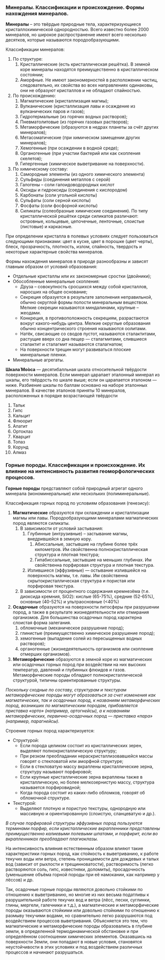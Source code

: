 ### Минералы. Классификации и происхождение. Формы нахождения минералов.

**Минералы** – это твёрдые природные тела, характеризующиеся кристаллохимической однородностью. Всего известно более 2000 минералов, но широкое распространение имеют всего несколько десятков, которые называются породообразующими.

Классификации минералов:
1.  По структуре:
	1.  Кристаллические (есть кристаллическая решётка). В земной коре минералы находятся преимущественно в кристаллическом состоянии;
	2.  Аморфные. Не имеют закономерностей в расположении частиц, следовательно, их свойства во всех направлениях одинаковы, они не образуют кристаллов и не обладают спайностью.
2.  По происхождению:
	1.  Магматические (кристаллизация магмы);
	2.  Вулканические (кристаллизация лавы и осаждение из вулканических паров и газов);
	3.  Гидротермальные (из горячих водных растворов);
	4.  Пневматолитовые (из горячих газовых растворов);
	5.  Метаморфические (образуются в недрах планеты за счёт других минералов);
	6.  Метасоматические (при химическом замещении других минералов);
	7.  Хемогенные (при осаждении в водной среде);
	8.  Органогенные (при участии бактерий или как скопления скелетов);
	9.  Гипергенные (химическое выветривание на поверхности).
3.  По химическому составу:
	1.  Самородные элементы (из одного химического элемента)
	2.  Сульфиды (соединения металлов с серой)
	3.  Галогены – соли галоидоводородных кислот
	4.  Оксиды и гидроксиды (соединения с кислородом)
	5.  Карбонаты (соли угольной кислоты)
	6.  Сульфаты (соли серной кислоты)
	7.  Фосфаты (соли фосфорной кислоты)
	8.  Силикаты (солеобразные химические соединения). По типу кристаллической решётки среди силикатов различают: островные, кольцевые, цепочечные, ленточные, слоистые (листовые) и каркасные.

При определении кристалла в полевых условиях следует пользоваться следующими признаками: цвет в куске, цвет в порошке (цвет черты), блеск, прозрачность, плотность, излом, спайность, твердость и некоторые характерные свойства минералов.

Формы нахождения минералов в природе разнообразны и зависят главным образом от условий образования:
- Отдельные кристаллы или их закономерные сростки (двойники);
- Обособленные минеральные скопления:
	- Друза – совокупность сросшихся между собой кристаллов, наросших на общее основание;
	- Секреция образуется в результате заполнения неправильной, обычно округлой формы полости минеральным веществом. Мелкие секреции называются миндалинами, крупные – жеодами.
	- Конкреция, в противоположность секрециям, разрастаются вокруг какого-нибудь центра. Мелкие округлые образования обычно концентрического строения называются оолитами.
	- Натёк, свисающие со сводов пустот, называются сталактитами, растущие вверх со дна пещер — сталагмитами, слившиеся сталактит и сталагмит называются сталагнатом;
	- На поверхности трещин могут развиваться плоские минеральные пленки.
- Минеральные агрегаты.

**Шкала́ Мо́оса** — де­ся­ти­балль­ная шка­ла от­но­си­тель­ной твёр­до­сти поверхности минералов. Ес­ли ми­не­рал ца­ра­па­ет эталонный минерал из шкалы, его твёр­дость по шкале вы­ше; ес­ли он ца­ра­па­ет­ся эта­ло­ном — ни­же. Разбиение шкалы по баллам основано на наборе эталонных минералов. В качестве эталонов приняты 10 минералов, расположенных в порядке возрастающей твёрдости
1. Тальк
2. Гипс
3. Кальцит
4. Флюорит
5. Апатит
6. Ортоклаз
7. Кварцит
8. Топаз
9. Корунд
10. Алмаз

### Горные породы. Классификации и происхождение. Их влияние на интенсивность развития геоморфологических процессов.

**Горные породы** представляют собой природный агрегат одного минерала (мономинеральные) или нескольких (полиминеральные).

Классификация горных пород по условиям образования (генезису):
1. **Магматические** образуются при охлаждении и кристаллизации магмы или лавы. Породообразующими минералами магматических пород являются силикаты.
	1. В зависимости от условий застывания:
		1. Глубинные (интрузивные) – застывание магмы, внедрившейся в земную кору.
			1. Абиссальные, застывшие на глубине более трёх километров. Им свойственна полнокристаллическая структура и плотная текстура;
			2. Гипабиссальные, застывшие на меньших глубинах. Им свойственна порфировая структура и плотная текстура.
		2. Излившиеся (эффузивные) — остывание излившейся на поверхность магмы, т.е. лавы. Им свойственна скрытокристаллическая структура и пористая или порфировая текстура.
	2. В зависимости от процентного содержания кремнезёма (т.е. диоксида кремния, SiO2): кислые (65-75%), средние (52-65%), основные (40-52%) и ультраосновные (<40%)
2. **Осадочные** образуются на поверхности литосферы при разрушении пород, а также в результате жизнедеятельности или отмирания организмов. Для большинства осадочных пород характерна слоистая форма залегания.
	1. обломочные (механическое разрушение пород);
	2. глинистые (преимущественно химическое разрушение пород);
	3. хемогенные (выпадение солей из пересыщенных водных растворов);
	4. органогенные (жизнедеятельность организмов или скопление отмерших организмов).
3. **Метаморфические** образуются в земной коре из магматических или осадочных горных пород при воздействии на них высоких температур, давлений и глубинных флюидов и газов. Метаморфические породы обладают полнокристаллической структурой, типичны ориентированные структуры.

*Поскольку сходные по составу, структурам и текстурам метаморфические породы могут образоваться за счет изменения как магматических, так и осадочных пород, к названиям метаморфических пород, возникших по магматическим породам, прибавляется приставка «орто» (например, ортогнейсы), а к названиям метаморфических, первично-осадочных пород — приставка «пара» (например, парагнейсы).*

Строение горных пород характеризуется:
- Структурой:
	- Если порода целиком состоит из кристаллических зерен, выделяют полнокристаллическую структуру;
	- При резком преобладании нераскристаллизовавшейся массы говорят о стекловатой или аморфной структуре;
	- Если в стекловатую массу вкраплены кристаллические зерна, структуру называют порфировой;
	- Если крупные кристаллические зерна вкраплены также в кристаллическую, но более мелкозернистую массу, структура называется порфировидной;
	- Когда порода состоит из каких-либо обломков, говорят об обломочной структуре.
- Текстурой:
	- Выделяют плотную и пористую текстуры, однородную или массивную и ориентированную (слоистую, сланцеватую и др.).

*В случае порфировой структуры эффузивных пород пользуются терминами порфир, если кристаллические вкрапленники представлены преимущественно калиевыми полевыми шпатами, и порфирит, если во вкрапленниках преобладают плагиоклазы.*

На интенсивность влияния естественным образом влияют такие характеристики горных пород, как стойкость к выветриванию, к работе текучих воды или ветра, степень проницаемости для дождевых и талых вод (зависит от рыхлости и трещинноватости), растворимость (легко растворяются соль, гипс, известняки, доломиты), просадочность (уменьшение объёма горной породы при её намокании, как например у лёссов) и др.

Так, осадочные горные породы являются довольно стойкими по отношению к выветриванию, но многие из них весьма податливы к разрушительной работе текучих вод и ветра (лёсс, пески, суглинки, глины, мергели, галечники и т.д.), а магматические и метаморфические породы оказываются стойкими или довольно стойкими по отношению к размыву текучими водами, но сравнительно легко разрушаются под воздействием процессов выветривания. Объясняется это тем, что магматические и метаморфические породы образовались в глубине земли, в определенной термодинамической обстановке и при определённом соотношении химических элементов. Оказавшись на поверхности Земли, они попадают в новые условия, становятся неустойчивости в этих условиях и под воздействием различных процессов и начинают разрушаться.

